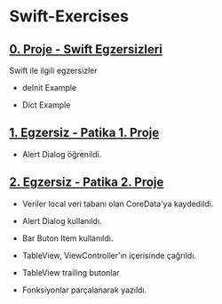 # Swift-Exercises

## [0. Proje - Swift Egzersizleri](https://github.com/ozturkomerfaruk/Swift-Exercises/tree/master/0.%20Proje) 

Swift ile ilgili egzersizler

* deInit Example

* Dict Example

## [1. Egzersiz - Patika 1. Proje](https://github.com/ozturkomerfaruk/Swift-Exercises/tree/master/Patika/1.%20Proje)

* Alert Dialog öğrenildi.

## [2. Egzersiz - Patika 2. Proje](https://github.com/ozturkomerfaruk/Swift-Exercises/tree/master/Patika/2.%20Proje)

* Veriler local veri tabanı olan CoreData'ya kaydedildi.

* Alert Dialog kullanıldı.

* Bar Buton Item kullanıldı.

* TableView, ViewController'ın içerisinde çağrıldı.

* TableView trailing butonlar

* Fonksiyonlar parçalanarak yazıldı.
